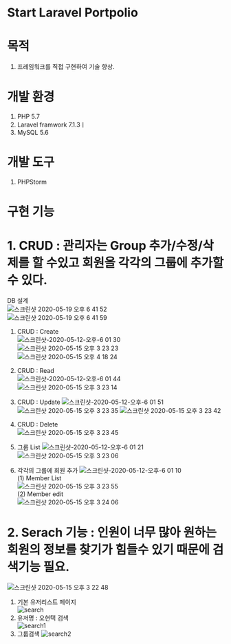 # Start Laravel Portpolio
# 목적
1. 프레임워크를 직접 구현하여 기술 향상.

# 개발 환경
1. PHP 5.7<br>
2. Laravel framwork 7.1.3ㅣ<br>
3. MySQL 5.6

# 개발 도구
1. PHPStorm

# 구현 기능
# 1. CRUD : 관리자는 Group 추가/수정/삭제를 할 수있고 회원을 각각의 그룹에 추가할 수 있다.
DB 설계 <br> ![스크린샷 2020-05-19 오후 6 41 52](https://user-images.githubusercontent.com/52492230/82311336-89c09a80-9a00-11ea-829f-273778380bbd.png)<br>
![스크린샷 2020-05-19 오후 6 41 59](https://user-images.githubusercontent.com/52492230/82311344-8cbb8b00-9a00-11ea-87f3-2e1e4f041413.png)<br>

 1) CRUD : Create <br>![스크린샷-2020-05-12-오후-6 01 30](https://user-images.githubusercontent.com/52492230/81666452-042b7080-947d-11ea-8580-56e74bbc700d.png)<br>
 ![스크린샷 2020-05-15 오후 3 23 23](https://user-images.githubusercontent.com/52492230/82022617-ee5dbb80-96c7-11ea-9654-f0eca261b3cf.png)<br>
![스크린샷 2020-05-15 오후 4 18 24](https://user-images.githubusercontent.com/52492230/82022641-f4ec3300-96c7-11ea-9b4c-95ffd7245ba8.png)<br>
 
 2) CRUD : Read <br>![스크린샷-2020-05-12-오후-6 01 44](https://user-images.githubusercontent.com/52492230/81666454-042b7080-947d-11ea-8580-fc5495999313.png)<br>
 ![스크린샷 2020-05-15 오후 3 23 14](https://user-images.githubusercontent.com/52492230/82022615-edc52500-96c7-11ea-86ec-ff27c6a13382.png)<br>
 3) CRUD : Update ![스크린샷-2020-05-12-오후-6 01 51](https://user-images.githubusercontent.com/52492230/81666457-04c40700-947d-11ea-80d2-c6d510b7a86e.png)
 ![스크린샷 2020-05-15 오후 3 23 35](https://user-images.githubusercontent.com/52492230/82022619-eef65200-96c7-11ea-8647-6699d1e43537.png)
![스크린샷 2020-05-15 오후 3 23 42](https://user-images.githubusercontent.com/52492230/82022621-ef8ee880-96c7-11ea-87ec-db419cc37a39.png)
 6) CRUD : Delete <br>![스크린샷 2020-05-15 오후 3 23 45](https://user-images.githubusercontent.com/52492230/82022622-ef8ee880-96c7-11ea-9266-b5f3e1f049d9.png)<br>
 5) 그룹 List ![스크린샷-2020-05-12-오후-6 01 21](https://user-images.githubusercontent.com/52492230/81666447-0392da00-947d-11ea-90be-d33698c6b0b1.png)
 ![스크린샷 2020-05-15 오후 3 23 06](https://user-images.githubusercontent.com/52492230/82022614-edc52500-96c7-11ea-9184-0bed511c3e99.png)
 6) 각각의 그룹에 회원 추가 ![스크린샷-2020-05-12-오후-6 01 10](https://user-images.githubusercontent.com/52492230/81666429-ff66bc80-947c-11ea-92a9-9c9ade114b72.png)<br>
   (1) Member List<br> ![스크린샷 2020-05-15 오후 3 23 55](https://user-images.githubusercontent.com/52492230/82022626-f0277f00-96c7-11ea-8c35-a44f0bd73d20.png)<br>
   (2) Member edit <br> ![스크린샷 2020-05-15 오후 3 24 06](https://user-images.githubusercontent.com/52492230/82022637-f3bb0600-96c7-11ea-9f67-d88c9049f0f1.png)<br>
# 2. Serach 기능 : 인원이 너무 많아 원하는 회원의 정보를 찾기가 힘들수 있기 때문에 검색기능 필요.

![스크린샷 2020-05-15 오후 3 22 48](https://user-images.githubusercontent.com/52492230/82022611-ec93f800-96c7-11ea-9e95-d92243bd070f.png)<br>
1) 기본 유저리스트 페이지<br> ![search](https://user-images.githubusercontent.com/52492230/82027843-d1c58180-96cf-11ea-8bd2-f566cb3caa56.png)<br>
2) 유저명 : 오현택 검색 <br>![search1](https://user-images.githubusercontent.com/52492230/82027855-d5590880-96cf-11ea-913e-0f2b7346b158.png)<br>
3) 그룹검색 ![search2](https://user-images.githubusercontent.com/52492230/82027858-d5f19f00-96cf-11ea-8b45-9d8f93ed4fff.png)



